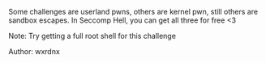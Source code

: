 Some challenges are userland pwns, others are kernel pwn, still others are sandbox escapes.
In Seccomp Hell, you can get all three for free <3

Note: Try getting a full root shell for this challenge

Author: wxrdnx
